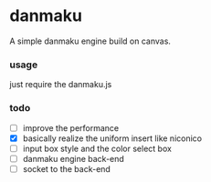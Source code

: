 danmaku
======

A simple danmaku engine build on canvas.

### usage

just require the danmaku.js

### todo

 - [ ] improve the performance
 - [x] basically realize the uniform insert like niconico
 - [ ] input box style and the color select box
 - [ ] danmaku engine back-end
 - [ ] socket to the back-end
